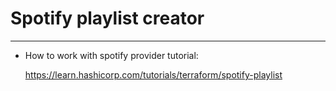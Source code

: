 # Spotify playlist creator



---

- How to work with spotify provider tutorial:

    https://learn.hashicorp.com/tutorials/terraform/spotify-playlist
